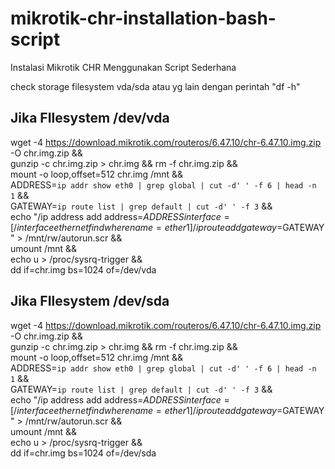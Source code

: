 # mikrotik-chr-installation-bash-script
Instalasi Mikrotik CHR Menggunakan Script Sederhana

check storage filesystem vda/sda atau yg lain dengan perintah "df -h"

## Jika FIlesystem /dev/vda
wget -4 https://download.mikrotik.com/routeros/6.47.10/chr-6.47.10.img.zip -O chr.img.zip && \
gunzip -c chr.img.zip > chr.img && rm -f chr.img.zip && \
mount -o loop,offset=512 chr.img /mnt && \
ADDRESS=`ip addr show eth0 | grep global | cut -d' ' -f 6 | head -n 1` && \
GATEWAY=`ip route list | grep default | cut -d' ' -f 3` && \
echo "/ip address add address=$ADDRESS interface=[/interface ethernet find where name=ether1]
/ip route add gateway=$GATEWAY
" > /mnt/rw/autorun.scr && \
umount /mnt && \
echo u > /proc/sysrq-trigger && \
dd if=chr.img bs=1024 of=/dev/vda

## Jika FIlesystem /dev/sda
wget -4 https://download.mikrotik.com/routeros/6.47.10/chr-6.47.10.img.zip -O chr.img.zip && \
gunzip -c chr.img.zip > chr.img && rm -f chr.img.zip && \
mount -o loop,offset=512 chr.img /mnt && \
ADDRESS=`ip addr show eth0 | grep global | cut -d' ' -f 6 | head -n 1` && \
GATEWAY=`ip route list | grep default | cut -d' ' -f 3` && \
echo "/ip address add address=$ADDRESS interface=[/interface ethernet find where name=ether1]
/ip route add gateway=$GATEWAY
" > /mnt/rw/autorun.scr && \
umount /mnt && \
echo u > /proc/sysrq-trigger && \
dd if=chr.img bs=1024 of=/dev/sda
